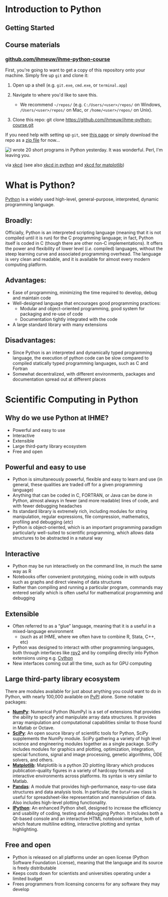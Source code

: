 # Introduction to Python
## Getting Started

## Course materials

### [github.com/ihmeuw/ihme-python-course](https://github.com/ihmeuw/ihme-python-course)

First, you're going to want to get a copy of this repository onto your
machine. Simply fire up ``git`` and clone it:

1.  Open up a shell (e.g. ``git.exe``, ``cmd.exe``, or ``terminal.app``)

2.  Navigate to where you'd like to save this. 
    - We recommend ``~/repos/`` (e.g. ``C:/Users/<user>/repos/`` on Windows, 
    ``/Users/<user>/repos/`` on Mac, or ``/home/<user>/repos/`` on Unix).

3.  Clone this repo:
        git clone https://github.com/ihmeuw/ihme-python-course.git
        
If you need help with setting up `git`, see 
[this page](https://help.github.com/articles/set-up-git/#setting-up-git) or 
simply download the repo as a [zip file](https://github.com/IHME/ihme-python-course/archive/master.zip) for now...

![I wrote 20 short programs in Python yesterday. It was wonderful. Perl, I'm leaving you.](http://imgs.xkcd.com/comics/python.png)

via [xkcd](https://xkcd.com/353/) (see also [xkcd in python](https://pypi.python.org/pypi/xkcd/) 
and [xkcd for matplotlib](http://matplotlib.org/xkcd/examples/showcase/xkcd.html))

# What is Python?

[Python](http://www.python.org/) is a widely used high-level, general-purpose, 
interpreted, dynamic programming language.

## Broadly:

Officially, Python is an interpreted scripting language (meaning that it is not 
compiled until it is run) for the C programming language; in fact, Python itself is 
coded in C (though there are other non-C implementations). It offers the power and 
flexibility of lower level (*i.e.* compiled) languages, without the steep learning 
curve and associated programming overhead. The language is very clean and readable, 
and it is available for almost every modern computing platform.

## Advantages:

* Ease of programming, minimizing the time required to develop, debug and maintain code
* Well-designed language that encourages good programming practices:
    * Modular and object-oriented programming, good system for packaging and re-use of code
    * Documentation tightly integrated with the code
* A large standard library with many extensions

## Disadvantages:

* Since Python is an interpreted and dynamically typed programming language, the execution 
of python code can be slow compared to compiled statically typed programming languages, such as C and Fortran
* Somewhat decentralized, with different environments, packages and documentation spread out at different places

# Scientific Computing in Python


## Why do we use Python at IHME?

- Powerful and easy to use
- Interactive
- Extensible
- Large third-party library ecosystem
- Free and open

## Powerful and easy to use

- Python is simultaneously powerful, flexible and easy to learn and use 
(in general, these qualities are traded off for a given programming language)
- Anything that can be coded in C, FORTRAN, or Java can be done in Python, 
almost always in fewer (and more readable) lines of code, and with fewer debugging headaches
- Its standard library is extremely rich, including modules for string 
manipulation, regular expressions, file compression, mathematics, profiling and debugging (*etc*)
- Python is object-oriented, which is an important programming paradigm 
particularly well-suited to scientific programming, which allows data 
structures to be abstracted in a natural way

## Interactive 

- Python may be run interactively on the command line, 
in much the same way as R
- Notebooks offer convenient prototyping, mixing code in 
with outputs such as graphs and direct viewing of data structures
- Rather than compiling and running a particular program, 
commands may entered serially which is often useful for mathematical programming and debugging

## Extensible

- Often referred to as a “glue” language, meaning that it is a useful in a mixed-language environment 
    - (such as at IHME, where we often have to combine R, Stata, C++, etc)
- Python was designed to interact with other programming languages, both through 
interfaces like [rpy2](http://rpy2.bitbucket.org/) and by compiling directly 
into Python extensions using e.g. [Cython](http://cython.org/)
- New interfaces coming out all the time, such as for GPU computing

## Large third-party library ecosystem

There are modules available for just about anything you could want to do in Python,
 with nearly 100,000 available on [PyPI](https://pypi.python.org/pypi) alone. Some notable packages:

- [**NumPy**](http://www.numpy.org/): Numerical Python (NumPy) is a set of extensions that provides 
the ability to specify and manipulate array data structures. It provides array manipulation and 
computational capabilities similar to those found in Matlab or Octave. 
- [**SciPy**](http://www.scipy.org/): An open source library of scientific tools for Python, 
SciPy supplements the NumPy module. SciPy gathering a variety of high level science and 
engineering modules together as a single package. SciPy includes modules for graphics and 
plotting, optimization, integration, special functions, signal and image processing, 
genetic algorithms, ODE solvers, and others.
- [**Matplotlib**](http://matplotlib.org/): Matplotlib is a python 2D plotting library 
which produces publication-quality figures in a variety of hardcopy formats and interactive 
environments across platforms. Its syntax is very similar to Matlab. 
- [**Pandas**](http://pandas.pydata.org/): A module that provides high-performance, 
easy-to-use data structures and data analysis tools. In particular, the `DataFrame` class is 
useful for spreadsheet-like representation and mannipulation of data. Also includes 
high-level plotting functionality.
- [**IPython**](https://ipython.org/): An enhanced Python shell, designed to increase 
the efficiency and usability of coding, testing and debugging Python. It includes both 
a Qt-based console and an interactive HTML notebook interface, both of which 
feature multiline editing, interactive plotting and syntax highlighting.

## Free and open

- Python is released on all platforms under an open license 
(Python Software Foundation License), meaning that the language and its source is freely distributable
- Keeps costs down for scientists and universities operating under a limited budget
- Frees programmers from licensing concerns for any software they may develop
